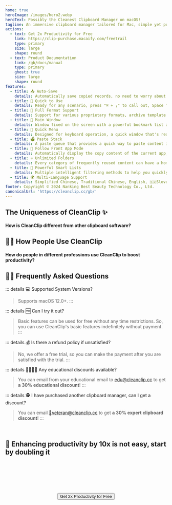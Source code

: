 ```yaml
---
home: true
heroImage: /images/hero2.webp
heroText: Possibly the Cleanest Clipboard Manager on macOS!
tagline: An immersive clipboard manager tailored for Mac, simple yet powerful
actions:
  - text: Get 2x Productivity for Free
    link: https://clip-purchase.macaify.com/freetrail
    type: primary
    size: large
    shape: round
  - text: Product Documentation
    link: /gb/docs/manual
    type: primary
    ghost: true
    size: large
    shape: round
features:
  - title: 📥 Auto-Save
    details: Automatically save copied records, no need to worry about losing important content
  - title: 🚀 Quick to Use
    details: Ready for any scenario, press "⌘ + ;" to call out, Space for previewing, "🔢" to paste, incredibly smooth
  - title: 🌈 Full Format Support
    details: Support for various proprietary formats, archive template contents from your favorite apps
  - title: 📌 Main Window
    details: Window fixed on the screen with a powerful bookmark list and smart list
  - title: 🧲 Quick Menu
    details: Designed for keyboard operation, a quick window that's ready when needed
  - title: 🗳️ Paste Stack
    details: A paste queue that provides a quick way to paste content in sequence
  - title: 🧲 Follow Front App Mode
    details: Automatically display the copy content of the current app, improving efficiency in specific scenarios
  - title: ♾️ Unlimited Folders
    details: Every category of frequently reused content can have a home
  - title: 🧠 Powerful Smart Lists
    details: Multiple intelligent filtering methods to help you quickly organize and filter specific content
  - title: 🌍 Multi-Language Support
    details: Simplified Chinese, Traditional Chinese, English, 🇸🇰Slovenčina, 🇫🇷Français, 🇳🇱Nederlands <a href="/gb/discounts">Help Translate</a>
footer: Copyright © 2024 Nanking Best Beauty Technology Co., Ltd.
canonicalUrl: 'https://cleanclip.cc/gb/'
---
```


<div class="segments">
  <TabFeatures-MainWindow class="tabfeatures"/>
  <TabFeatures-QuickMenu class="tabfeatures"/>
  <TabFeatures-PasteStack class="tabfeatures"/>

  <div class="usp">

  ## The Uniqueness of CleanClip ✨
  #### How is CleanClip different from other clipboard software?

  <usp-Usp/>

  </div>
  
  <div class="usecase">

  ## 👩‍💻 How People Use CleanClip
  #### How do people in different professions use CleanClip to boost productivity?

  <usecase-UseCases/>

  </div>


  <div class="faq">
  <div>

  ## 🙋🏻 Frequently Asked Questions

::: details 💻 Supported System Versions?
> Supports macOS 12.0+.
:::

::: details 🆓 Can I try it out?
> Basic features can be used for free without any time restrictions. So, you can use CleanClip's basic features indefinitely without payment.
:::

::: details 💰 Is there a refund policy if unsatisfied?
> No, we offer a free trial, so you can make the payment after you are satisfied with the trial.
:::

::: details 👩‍🎓🧑‍🎓 Any educational discounts available?
  > You can email from your educational email to <a href="MAILTO:EDU@CLEANCLIP.CC?SUBJECT=%5BEDU%20DISCOUNT%5D%20REQUESTING%20DISCOUNT%20CODE%20FOR%2030%25%20OFF%20CLEANCLIP%20LICENSE&BODY=REQUESTING%20DISCOUNT%20CODE%20FOR%2030%25%20OFF%20CLEANCLIP%20LICENSE">edu@cleanclip.cc</a> to get **a 30% educational discount**!
:::

::: details 🕵️ I have purchased another clipboard manager, can I get a discount?
  > You can email <a href="mailto:veteran@cleanclip.cc?subject=%5Bveteran%20discount%5D%20Requesting%20Discount%20Code%20for%2030%25%20Off%20CleanClip%20License&body=Hello%20CleanClips%2C%0A%0AI%20have%20previously%20purchased%20other%20clipboard%20management%20software%20and%20I%20am%20requesting%20a%2030%25%20discount%20on%20the%20CleanClip%20License.%0A%0AThe%20link%20to%20the%20one%20I%20used%3A%20%5Blink%5D%0A%0AHere%20is%20the%20purchase%20receipt%3A%20%5BScreenshots%5D">📮veteran@cleanclip.cc</a> to get **a 30% expert clipboard discount**!
:::
  </div>
  </div>

  <div class="encourage">
  </br>

  ## 🚀 Enhancing productivity by 10x is not easy, start by doubling it

  </br>
  </br>

  <div style="display: flex; justify-content: center;">
    <div style="text-align: center">
      <button type="button" class="ant-btn ant-btn-primary ant-btn-round ant-btn-lg" style="margin-top: 64px">
        <!-- <a href="https://macaify.lemonsqueezy.com/checkout/buy/69bd0056-9182-4030-9aaf-bd0604db751b?embed=1&media=0&logo=0&desc=0&discount=0&enabled=114543" class="lemonsqueezy-button"> -->
        <a :href="$site.themeConfig.freeTrailUrl">
                      Get 2x Productivity for Free
        </a>
      </button>
    </div>
  </div>

  </br>
  </br>
  </br>
  </div>

</div>

<NewFooter/>